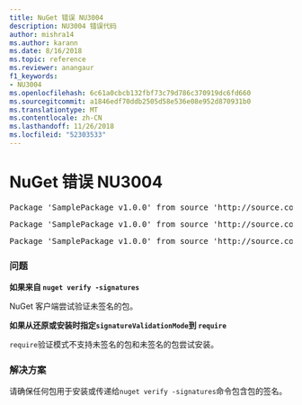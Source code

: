 ```yaml
---
title: NuGet 错误 NU3004
description: NU3004 错误代码
author: mishra14
ms.author: karann
ms.date: 8/16/2018
ms.topic: reference
ms.reviewer: anangaur
f1_keywords:
- NU3004
ms.openlocfilehash: 6c61a0cbcb132fbf73c79d786c370919dc6fd660
ms.sourcegitcommit: a1846edf70ddb2505d58e536e08e952d870931b0
ms.translationtype: MT
ms.contentlocale: zh-CN
ms.lasthandoff: 11/26/2018
ms.locfileid: "52303533"
---
```

# <a name="nuget-error-nu3004"></a>NuGet 错误 NU3004

<pre>Package 'SamplePackage v1.0.0' from source 'http://source.com/index.json': The package is not signed.</pre>
<pre>Package 'SamplePackage v1.0.0' from source 'http://source.com/index.json': signatureValidationMode is set to require, so packages are allowed only if signed by trusted signers; however, this package is unsigned.</pre>
<pre>Package 'SamplePackage v1.0.0' from source 'http://source.com/index.json': This repository indicated that all its packages are repository signed; however, this package is unsigned.</pre>

### <a name="issue"></a>问题

**如果来自 `nuget verify -signatures`**

NuGet 客户端尝试验证未签名的包。

**如果从还原或安装时指定`signatureValidationMode`到 `require`**

`require`验证模式不支持未签名的包和未签名的包尝试安装。

### <a name="solution"></a>解决方案

请确保任何包用于安装或传递给`nuget verify -signatures`命令包含包的签名。
